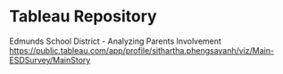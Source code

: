 # Tableau Repository

Edmunds School District - Analyzing Parents Involvement
https://public.tableau.com/app/profile/sithartha.phengsavanh/viz/Main-ESDSurvey/MainStory
